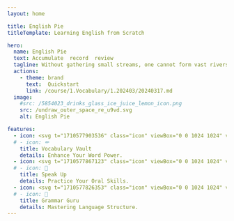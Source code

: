 ```yaml
---
layout: home

title: English Pie
titleTemplate: Learning English from Scratch

hero:
  name: English Pie
  text: Accumulate  record  review
  tagline: Without gathering small streams, one cannot form vast rivers and seas.
  actions:
    - theme: brand
      text:  Quickstart
      link: /course/1.Vocabulary/1.202403/20240317.md
  image:
    #src: /5854023_drinks_glass_ice_juice_lemon_icon.png
    src: /undraw_outer_space_re_u9vd.svg
    alt: English Pie

features:
  - icon: <svg t="1710577903536" class="icon" viewBox="0 0 1024 1024" version="1.1" xmlns="http://www.w3.org/2000/svg" p-id="13420" width="32" height="32"><path d="M940.8 166.4v179.2h32c19.2 0 38.4 19.2 38.4 38.4s-19.2 38.4-38.4 38.4h-96c32 51.2 32 121.6 0 179.2h96c19.2 0 38.4 19.2 38.4 38.4s-19.2 38.4-38.4 38.4h-32v179.2h32c19.2 0 38.4 19.2 38.4 38.4s-19.2 38.4-38.4 38.4H281.6c-128 0-198.4-153.6-134.4-256H51.2c-19.2 0-38.4-19.2-38.4-38.4s19.2-38.4 38.4-38.4h32V422.4H51.2C32 422.4 12.8 403.2 12.8 384s19.2-38.4 38.4-38.4h96c-64-102.4 6.4-256 134.4-256h691.2c19.2 0 38.4 19.2 38.4 38.4s-19.2 38.4-38.4 38.4h-32z m-198.4 256H128v179.2h614.4c19.2 0 44.8-12.8 57.6-25.6 32-38.4 32-96 0-128-19.2-12.8-38.4-25.6-57.6-25.6z m153.6 256H281.6c-19.2 0-44.8 12.8-57.6 25.6-51.2 51.2-19.2 153.6 57.6 153.6H896v-179.2z m0-332.8V166.4H281.6c-76.8 0-102.4 102.4-57.6 153.6 12.8 12.8 32 25.6 57.6 25.6H896z" fill="#FFB8D2" p-id="13421"></path></svg>
  # - icon: ✏
    title: Vocabulary Vault
    details: Enhance Your Word Power.
  - icon: <svg t="1710577867123" class="icon" viewBox="0 0 1024 1024" version="1.1" xmlns="http://www.w3.org/2000/svg" p-id="12232" width="32" height="32"><path d="M196.2527 522.5953m-93.9781 0a4.497 4.497 0 1 0 187.9562 0 4.497 4.497 0 1 0-187.9562 0ZM421.8253 231.1523c0 0-11.264-11.7238-37.6372-11.7238-28.8601 0-52.2449 23.3848-52.2449 52.2449 0 31.7649 25.0567 45.9964 36.7595 49.6327 65.745 42.8617 109.3799 116.7569 109.3799 201.0802 0 84.4904-43.7812 158.511-109.7561 201.31-13.2493 4.2423-36.3833 15.0256-36.3833 49.5282 0 28.8601 23.3848 52.2449 52.2449 52.2449 26.3732 0 37.6372-11.7238 37.6372-11.7238 96.5695-61.1056 160.8934-168.5629 160.8934-291.2967S518.3948 292.2371 421.8253 231.1523zM646.2694 37.6999c0 0-16.9064-6.353-42.6527-6.353-34.6279 0-62.6939 28.0869-62.6939 62.6939 0 24.4924 49.6118 53.3525 66.6854 62.2759 87.855 88.6909 142.2942 210.526 142.2942 345.2343 0 147.9784-65.7868 280.2416-169.3571 370.2282-23.1758 9.1951-39.6225 31.744-39.6225 58.1799 0 34.607 28.066 62.6939 62.6939 62.6939 28.2749 0 45.5784-8.6309 45.5784-8.6309 137.8429-111.0727 226.095-281.2029 226.095-472.0222C875.2901 319.8642 785.7633 148.7099 646.2694 37.6999z" fill="#FFB8D2" p-id="12233"></path></svg>
  # - icon: 🌟
    title: Speak Up
    details: Practice Your Oral Skills.
  - icon: <svg t="1710577826353" class="icon" viewBox="0 0 1024 1024" version="1.1" xmlns="http://www.w3.org/2000/svg" p-id="11087" width="32" height="32"><path d="M146.285714 146.285714h73.142857a73.142857 73.142857 0 0 1 73.142858 73.142857v548.571429H73.142857V219.428571a73.142857 73.142857 0 0 1 73.142857-73.142857zM475.428571 365.714286h73.142858a73.142857 73.142857 0 0 1 73.142857 73.142857v329.142857H402.285714V438.857143a73.142857 73.142857 0 0 1 73.142857-73.142857zM804.571429 256h73.142857a73.142857 73.142857 0 0 1 73.142857 73.142857v438.857143h-219.428572V329.142857a73.142857 73.142857 0 0 1 73.142858-73.142857z" fill="#FFB8D2" p-id="11088"></path><path d="M73.142857 804.571429m36.571429 0l804.571428 0q36.571429 0 36.571429 36.571428l0 0q0 36.571429-36.571429 36.571429l-804.571428 0q-36.571429 0-36.571429-36.571429l0 0q0-36.571429 36.571429-36.571428Z" fill="#FFB8D2" p-id="11089"></path></svg>
  # - icon: 🌌
    title: Grammar Guru
    details: Mastering Language Structure.
---
```


<style>
:root {
   --vp-home-hero-name-color: transparent;
  --vp-home-hero-name-background: -webkit-linear-gradient(
    315deg,
    #FF69B4  10%,
    #FFB8D2
  );

  --vp-home-hero-image-background-image: linear-gradient(
    -45deg,
    #FF69B4 50%,
    #FFB8D2 50%
  );
  --vp-home-hero-image-filter: blur(40px);

  /* 1.0.0-beta.7 及以前版本配色方案 */
  --vp-button-brand-bg: #FFB8D2;
  --vp-button-brand-hover-border: #FFB8D2;

  --vp-c-brand-1: #FFB8D2;
  --vp-c-brand-2: #FFB8D2;
  --vp-c-brand-3: #FFB8D2;


}

@media (min-width: 640px) {
  :root {
    --vp-home-hero-image-filter: blur(56px);
  }
}

@media (min-width: 960px) {
  :root {
    --vp-home-hero-image-filter: blur(68px);
  }
}
</style>
